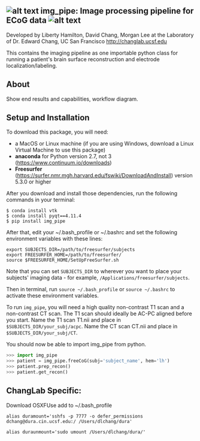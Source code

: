 ## ![alt text](https://github.com/ChangLabUcsf/img_pipe/raw/master/img_pipe/SupplementalScripts/icons/leftbrain_blackbg.png "img_pipe") img_pipe: Image processing pipeline for ECoG data ![alt text](https://github.com/ChangLabUcsf/img_pipe/raw/master/img_pipe/SupplementalScripts/icons/rightbrain_blackbg.png "img_pipe") ##


Developed by Liberty Hamilton, David Chang, Morgan Lee at the Laboratory of Dr. Edward Chang, UC San Francisco
http://changlab.ucsf.edu

This contains the imaging pipeline as one importable python class for running a patient's
brain surface reconstruction and electrode localization/labeling.

## About ##
Show end results and capabilities, workflow diagram.

## Setup and Installation ##

To download this package, you will need:
* a MacOS or Linux machine (if you are using Windows, download a Linux Virtual Machine to use this package)
* __anaconda__ for Python version 2.7, not 3 (https://www.continuum.io/downloads)<br>
* __Freesurfer__ (https://surfer.nmr.mgh.harvard.edu/fswiki/DownloadAndInstall) version 5.3.0 or higher

After you download and install those dependencies, run the following commands in your terminal:

``` 
$ conda install vtk
$ conda install pyqt==4.11.4 
$ pip install img_pipe
 ```

After that, edit your ~/.bash_profile or ~/.bashrc and set the following environment variables with these lines:

```
export SUBJECTS_DIR=/path/to/freesurfer/subjects
export FREESURFER_HOME=/path/to/freesurfer/
source $FREESURFER_HOME/SetUpFreeSurfer.sh
```
Note that you can set `SUBJECTS_DIR` to wherever you want to place your subjects' imaging data - for example, `/Applications/freesurfer/subjects`.

Then in terminal, run `source ~/.bash_profile` or `source ~/.bashrc` to activate these environment variables.

To run `img_pipe`, you will need a high quality non-contrast T1 scan and a non-contrast CT scan. The T1 scan should ideally be 
AC-PC aligned before you start. Name the T1 scan T1.nii and place in `$SUBJECTS_DIR/your_subj/acpc`.  Name the CT scan CT.nii 
and place in `$SUBJECTS_DIR/your_subj/CT`.


You should now be able to import img_pipe from python. 
```python
>>> import img_pipe
>>> patient = img_pipe.freeCoG(subj='subject_name', hem='lh')
>>> patient.prep_recon()
>>> patient.get_recon()
```

## ChangLab Specific: ##
Download OSXFUse
add to ~/.bash_profile 

```
alias duramount='sshfs -p 7777 -o defer_permissions dchang@dura.cin.ucsf.edu:/ /Users/dlchang/dura'

alias duraunmount='sudo umount /Users/dlchang/dura/'
```




